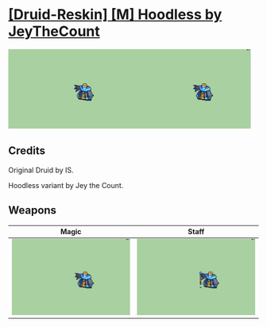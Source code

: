 # [\[Druid-Reskin\] \[M\] Hoodless by JeyTheCount](./)

<img src="./6.%20Magic/Magic_000.png" alt="[Druid-Reskin] [M] Hoodless by JeyTheCount standing" />

## Credits

Original Druid by IS.

Hoodless variant by Jey the Count.

## Weapons


|Magic |Staff |
|  :---: | :---: |
| <img alt="Magic animation" src="./6.%20Magic/Magic.gif" /> | <img alt="Staff animation" src="./7.%20Staff/Staff.gif" /> |
